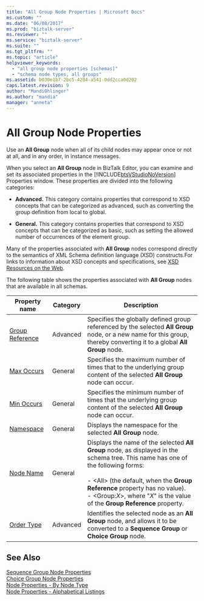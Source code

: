```yaml
---
title: "All Group Node Properties | Microsoft Docs"
ms.custom: ""
ms.date: "06/08/2017"
ms.prod: "biztalk-server"
ms.reviewer: ""
ms.service: "biztalk-server"
ms.suite: ""
ms.tgt_pltfrm: ""
ms.topic: "article"
helpviewer_keywords: 
  - "all group node properties [schemas]"
  - "schema node types, all groups"
ms.assetid: b030e1b7-2bc5-4204-a541-0dd2cca0d202
caps.latest.revision: 9
author: "MandiOhlinger"
ms.author: "mandia"
manager: "anneta"
---
```

# All Group Node Properties
Use an **All Group** node when all of its child nodes may appear once or not at all, and in any order, in instance messages.  
  
 When you select an **All Group** node in BizTalk Editor, you can examine and set its associated properties in the [!INCLUDE[btsVStudioNoVersion](../includes/btsvstudionoversion-md.md)] Properties window. These properties are divided into the following categories:  
  
-   **Advanced.** This category contains properties that correspond to XSD concepts that can be categorized as advanced, such as converting the group definition from local to global.  
  
-   **General.** This category contains properties that correspond to XSD concepts that can be categorized as basic, such as setting the allowed number of occurrences of the element group.  
  
 Many of the properties associated with **All Group** nodes correspond directly to the semantics of XML Schema definition language (XSD) constructs.For links to information about XSD concepts and specifications, see [XSD Resources on the Web](../core/xsd-resources-on-the-web.md).  
  
 The following table shows the properties associated with **All Group** nodes that are available in all schemas.  
  
|Property name|Category|Description|  
|-------------------|--------------|-----------------|  
|[Group Reference](../core/group-reference-node-property-of-all-schemas.md)|Advanced|Specifies the globally defined group referenced by the selected **All Group** node, or a new name for this group, thereby converting it to a global **All Group** node.|  
|[Max Occurs](../core/max-occurs-node-property-of-all-schemas.md)|General|Specifies the maximum number of times that to the underlying group content of the selected **All Group** node can occur.|  
|[Min Occurs](../core/min-occurs-node-property-of-all-schemas.md)|General|Specifies the minimum number of times that the underlying group content of the selected **All Group** node can occur.|  
|[Namespace](../core/namespace-node-property-of-all-schemas.md)|General|Displays the namespace for the selected **All Group** node.|  
|[Node Name](../core/node-name-node-property-of-all-schemas.md)|General|Displays the name of the selected **All Group** node, as displayed in the schema tree. This name has one of the following forms:<br /><br /> -   \<All> (the default, when the **Group Reference** property has no value).<br />-   \<Group:*X*>, where "*X*" is the value of the **Group Reference** property.|  
|[Order Type](../core/order-type-node-property-of-all-schemas.md)|Advanced|Identifies the selected node as an **All Group** node, and allows it to be converted to a **Sequence Group** or **Choice Group** node.|  
  
## See Also  
 [Sequence Group Node Properties](../core/sequence-group-node-properties.md)   
 [Choice Group Node Properties](../core/choice-group-node-properties.md)   
 [Node Properties - By Node Type](../core/node-properties-by-node-type.md)   
 [Node Properties - Alphabetical Listings](../core/node-properties-alphabetical-listings.md)